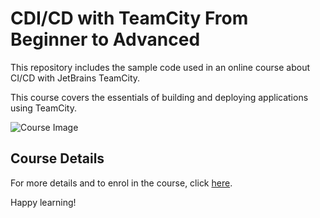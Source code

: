 <!--
    <meta name="description" content=" Explore modern application build and deployment essentials with the CDI/CD with TeamCity From Beginner to Advanced
  course. Enhance your continuous integration and delivery skills, and streamline your development workflow. Enrol now to build and deploy the modern way!">

<meta name="keywords" content="CI/CD, JetBrains, TeamCity, Bamboo, Atlassian, Jenkins, CI/CD Course, CICD Course, TeamCity Course, Bamboo Course">
  -->
  
    
# CDI/CD with TeamCity From Beginner to Advanced


This repository includes the sample code used in an online course about CI/CD with JetBrains TeamCity.

 This course covers the essentials of building and deploying applications using TeamCity.

![Course Image](https://img-b.udemycdn.com/course/750x422/1488132_42d1_9.jpg)

## Course Details

For more details and to enrol in the course, click [here](https://www.udemy.com/course/teamcity-2017-build-and-deploy-the-modern-way/?referralCode=07E28EF6E4C2CE868D58).


Happy learning!
